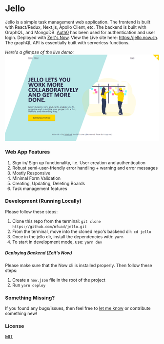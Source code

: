 # Jello

Jello is a simple task management web application. The frontend is built with React/Redux, Next.js, Apollo Client, etc. The backend is built with GraphQL, and MongoDB. [Auth0](https://auth0.com) has been used for authentication and user login. Deployed with [Zeit's Now](https://zeit.co). View the Live site here: <a href="https://jello.now.sh">https://jello.now.sh</a>. The graphQL API is essentially built with serverless functions.

_Here's a glimpse of the live demo:_
<a href="https://jello.now.sh"><img src="./public/img/jello.png" /></a>

### Web App Features

1. Sign in/ Sign up functionality, i.e. User creation and authentication
2. Robust semi-user-friendly error handling + warning and error messages
3. Mostly Responsive
4. Minimal Form Validation
5. Creating, Updating, Deleting Boards
6. Task management features

### Development (Running Locally)

Please follow these steps:

1. Clone this repo from the terminal: `git clone https://github.com/nfuad/jello.git`
2. From the terminal, move into the cloned repo's backend dir: `cd jello`
3. Once in the jello dir, install the dependencies with: `yarn`
4. To start in development mode, use: `yarn dev`

##### Deploying Backend (Zeit's Now)

Please make sure that the Now cli is installed properly. Then follow these steps:

1. Create a `now.json` file in the root of the project
2. Run `yarn deploy`

### Something Missing?

If you found any bugs/issues, then feel free to [let me know](https://github.com/nfuad/jello/issues) or contribute something new!

### License

[MIT](./LICENSE)

